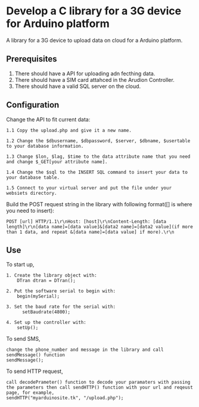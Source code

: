 Develop a C library for a 3G device for Arduino platform
=============================

A library for a 3G device to upload data on cloud for a Arduino platform. 

## Prerequisites
1. There should have a API for uploading adn fecthing data. 
2. There should have a SIM card attahced in the Arudion Controller.
3. There should have a valid SQL server on the cloud.

## Configuration

Change the API to fit current data:

	1.1 Copy the upload.php and give it a new name.
	
	1.2 Change the $dbusername, $dbpassword, $server, $dbname, $usertable to your database information.
	
	1.3 Change $lon, $lag, $time to the data attribute name that you need and change $_GET[your attribute name].
	
	1.4 Change the $sql to the INSERT SQL command to insert your data to your database table.
	
	1.5 Connect to your virtual server and put the file under your websiets directory.
 
Build the POST request string in the library with following format([] is where you need to insert):

	POST [url] HTTP/1.1\r\nHost: [host]\r\nContent-Length: [data length]\r\n[data name]=[data value]&[data2 name]=[data2 value](if more than 1 data, and repeat &[data name]=[data value] if more).\r\n

## Use

To start up,

	1. Create the library object with:
		DTran dtran = DTran();
		
  	2. Put the software serial to begin with:
		begin(mySerial);
		
  	3. Set the baud rate for the serial with:
		  setBaudrate(4800);
  
  	4. Set up the controller with:
		setUp();
To send SMS, 

	change the phone_number and message in the library and call sendMessage() function
	sendMessage();
	
To send HTTP request,

	call decodePrameter() function to decode your paramaters with passing the parameters then call sendHTTP() function with your url and reqeust page, for example,
	sendHTTP("myarduinosite.tk", "/upload.php");


